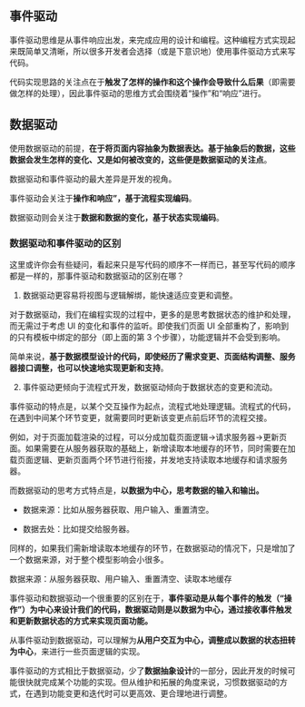 ## 事件驱动

事件驱动思维是从事件响应出发，来完成应用的设计和编程。这种编程方式实现起来既简单又清晰，所以很多开发者会选择（或是下意识地）使用事件驱动方式来写代码。

代码实现思路的关注点在于**触发了怎样的操作和这个操作会导致什么后果**（即需要做怎样的处理），因此事件驱动的思维方式会围绕着“操作”和“响应”进行。

## 数据驱动

使用数据驱动的前提，**在于将页面内容抽象为数据表达。基于抽象后的数据，这些数据会发生怎样的变化、又是如何被改变的，这些便是数据驱动的关注点**。

数据驱动和事件驱动的最大差异是开发的视角。

事件驱动会关注于**操作和响应”，基于流程实现编码**。

数据驱动则会关注于**数据和数据的变化，基于状态实现编码**。

### 数据驱动和事件驱动的区别

这里或许你会有些疑问，看起来只是写代码的顺序不一样而已，甚至写代码的顺序都是一样的，那事件驱动和数据驱动的区别在哪？

1. 数据驱动更容易将视图与逻辑解绑，能快速适应变更和调整。

对于数据驱动，我们在编程实现的过程中，更多的是思考数据状态的维护和处理，而无需过于考虑 UI 的变化和事件的监听。即使我们页面 UI 全部重构了，影响到的只有模板中绑定的部分（即上面的第 3 个步骤），功能逻辑并不会受到影响。

简单来说，**基于数据模型设计的代码，即使经历了需求变更、页面结构调整、服务器接口调整，也可以快速地实现更新和支持**。

2. 事件驱动更倾向于流程式开发，数据驱动倾向于数据状态的变更和流动。

事件驱动的特点是，以某个交互操作为起点，流程式地处理逻辑。流程式的代码，在遇到中间某个环节变更，就需要同时更新该变更点前后环节的流程交接。

例如，对于页面加载渲染的过程，可以分成加载页面逻辑->请求服务器->更新页面。如果需要在从服务器获取的基础上，新增读取本地缓存的环节，同时需要在加载页面逻辑、更新页面两个环节进行衔接，并发地支持读取本地缓存和请求服务器。

而数据驱动的思考方式特点是，**以数据为中心，思考数据的输入和输出。**

- 数据来源：比如从服务器获取、用户输入、重置清空。

- 数据去处：比如提交给服务器。

同样的，如果我们需新增读取本地缓存的环节，在数据驱动的情况下，只是增加了一个数据来源，对于整个模型影响会小很多。

数据来源：从服务器获取、用户输入、重置清空、读取本地缓存

事件驱动和数据驱动一个很重要的区别在于，**事件驱动是从每个事件的触发（“操作”）为中心来设计我们的代码，数据驱动则是以数据为中心，通过接收事件触发和更新数据状态的方式来实现页面功能。**

从事件驱动到数据驱动，可以理解为**从用户交互为中心，调整成以数据的状态扭转为中心**，来进行一些页面逻辑的实现。

事件驱动的方式相比于数据驱动，少了**数据抽象设计**的一部分，因此开发的时候可能很快就完成某个功能的实现。但从维护和拓展的角度来说，习惯数据驱动的方式，在遇到功能变更和迭代时可以更高效、更合理地进行调整。
